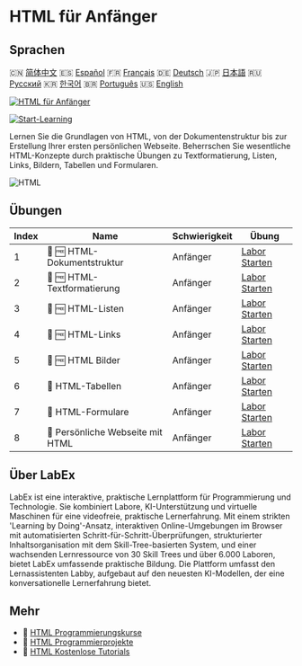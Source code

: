 # HTML für Anfänger

## Sprachen

🇨🇳 [简体中文](README_zh.md) 🇪🇸 [Español](README_es.md) 🇫🇷 [Français](README_fr.md) 🇩🇪 [Deutsch](README_de.md) 🇯🇵 [日本語](README_ja.md) 🇷🇺 [Русский](README_ru.md) 🇰🇷 [한국어](README_ko.md) 🇧🇷 [Português](README_pt.md) 🇺🇸 [English](README.md) 

[![HTML für Anfänger](https://cover-creator.labex.io/html-for-beginners.png?lang=de)](https://labex.io/de/courses/html-for-beginners)

[![Start-Learning](https://img.shields.io/badge/Start-Learning-whitesmoke?style=for-the-badge)](https://labex.io/de/courses/html-for-beginners)

Lernen Sie die Grundlagen von HTML, von der Dokumentenstruktur bis zur Erstellung Ihrer ersten persönlichen Webseite. Beherrschen Sie wesentliche HTML-Konzepte durch praktische Übungen zu Textformatierung, Listen, Links, Bildern, Tabellen und Formularen.

![HTML](https://img.shields.io/badge/HTML-whitesmoke?style=for-the-badge&logo=html)


## Übungen

|   Index | Name                              | Schwierigkeit   | Übung                                                                                                         |
|---------|-----------------------------------|-----------------|---------------------------------------------------------------------------------------------------------------|
|       1 | 📖 🆓 HTML-Dokumentstruktur       | Anfänger        | <a target='_blank' href='https://labex.io/de/tutorials/html-html-document-structure-597898'>Labor Starten</a> |
|       2 | 📖 🆓 HTML-Textformatierung       | Anfänger        | <a target='_blank' href='https://labex.io/de/tutorials/html-html-text-formatting-597904'>Labor Starten</a>    |
|       3 | 📖 🆓 HTML-Listen                 | Anfänger        | <a target='_blank' href='https://labex.io/de/tutorials/html-html-lists-597902'>Labor Starten</a>              |
|       4 | 📖 🆓 HTML-Links                  | Anfänger        | <a target='_blank' href='https://labex.io/de/tutorials/html-html-links-597901'>Labor Starten</a>              |
|       5 | 📖 🆓 HTML Bilder                 | Anfänger        | <a target='_blank' href='https://labex.io/de/tutorials/html-html-images-597900'>Labor Starten</a>             |
|       6 | 📖  HTML-Tabellen                 | Anfänger        | <a target='_blank' href='https://labex.io/de/tutorials/html-html-tables-597903'>Labor Starten</a>             |
|       7 | 📖  HTML-Formulare                | Anfänger        | <a target='_blank' href='https://labex.io/de/tutorials/html-html-forms-597899'>Labor Starten</a>              |
|       8 | 📖  Persönliche Webseite mit HTML | Anfänger        | <a target='_blank' href='https://labex.io/de/tutorials/html-html-personal-webpage-597905'>Labor Starten</a>   |

## Über LabEx

LabEx ist eine interaktive, praktische Lernplattform für Programmierung und Technologie. Sie kombiniert Labore, KI-Unterstützung und virtuelle Maschinen für eine videofreie, praktische Lernerfahrung. Mit einem strikten 'Learning by Doing'-Ansatz, interaktiven Online-Umgebungen im Browser mit automatisierten Schritt-für-Schritt-Überprüfungen, strukturierter Inhaltsorganisation mit dem Skill-Tree-basierten System, und einer wachsenden Lernressource von 30 Skill Trees und über 6.000 Laboren, bietet LabEx umfassende praktische Bildung. Die Plattform umfasst den Lernassistenten Labby, aufgebaut auf den neuesten KI-Modellen, der eine konversationelle Lernerfahrung bietet.

## Mehr

- 🔗 [HTML Programmierungskurse](https://github.com/labex-labs/awesome-programming-courses)
- 🔗 [HTML Programmierprojekte](https://github.com/labex-labs/awesome-programming-projects)
- 🔗 [HTML Kostenlose Tutorials](https://github.com/labex-labs/html-free-tutorials)

